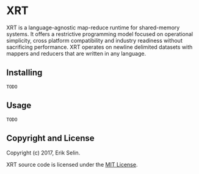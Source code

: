 # XRT

XRT is a language-agnostic map-reduce runtime for shared-memory systems. It
offers a restrictive programming model focused on operational simplicity, cross
platform compatibility and industry readiness without sacrificing performance.
XRT operates on newline delimited datasets with mappers and reducers that are
written in any language.

## Installing

    TODO

## Usage

    TODO

## Copyright and License

Copyright (c) 2017, Erik Selin.

XRT source code is licensed under the [MIT License](LICENSE).
